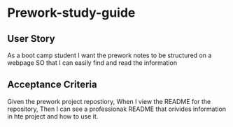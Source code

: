 # Prework-study-guide
## User Story
As a boot camp student 
I want the prework notes to be structured on a webpage 
SO that I can easily find and read the information 

## Acceptance Criteria 
Given the prework project repostiory,
When I view the README for the repository,
Then I can see a professionak README that orivides information in hte project and how to use it.
